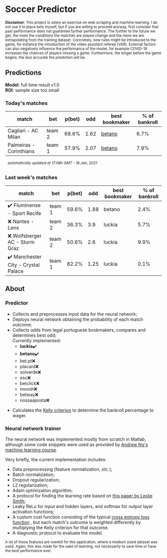 # Soccer Predictor
<sub>__Disclaimer__: This project is solely an exercise on web scraping and machine learning.
I do not use it to place bets myself, but if you are willing to proceed anyway, first consider that past performance
does not guarantee further performance. The further to the future we get, the more the conditions the matches are
played change and the more we are extrapolating from the training dataset. Concretely, new rules might be
introduced to the game, for instance the introduction of the video assistant referee (VAR). External factors can also
negatively influence the performance of the model, for example COVID-19 increases the chances of players missing a game.
Furthermore, the longer before the game begins, the less accurate the prediction will be.</sub>

## Predictions
__Model__: full time result v1.0</br>
__ROI__: sample size too small 


### Today's matches
|match|bet|p(bet)|odd|best bookmaker|% of bankroll|
|---  |---|---        |---|---           |---|
|Cagliari - AC Milan|team 2|68.6%|1.62|[betano](https://www.betano.pt/sport/futebol/italia/serie-a/1635r/)|6.7%|
|Palmeiras - Corinthians|team 1|57.9%|2.07|[betano](https://www.betano.pt/sport/futebol/brasil/brasileirao-serie-a/10016r/)|7.9%|


&nbsp;&nbsp;<sup>_automatically updated at 17:08h GMT - 18 Jan, 2021_</sup>

### Last week's matches
|match|bet|p(bet)|odd|best bookmaker|% of bankroll|
|---  |---|---        |---|---           |---|
|:heavy_check_mark: Fluminense - Sport Recife|team 1|59.6%|1.88|betano|2.4%|
|:x: Nantes - Lens|team 2|36.3%|3.9|luckia|5.7%|
|:x: Wolfsberger AC - Sturm Graz|team 2|50.6%|2.6|luckia|9.9%|
|:heavy_check_mark: Manchester City - Crystal Palace|team 1|82.2%|1.25|luckia|0.1%|

    
## About

### Predictor
* Collects and preprocesses input data for the neural network;
* Deploys neural network obtaining the probability of each match outcome;
* Collects odds from legal portuguese bookmakers, compares and determines best odd;</br>
Currently implemented:
    * __luckia__:heavy_check_mark:
    * __betano__:heavy_check_mark:
    * bet.pt:x:
    * placard:x:
    * solverde:x:
    * esc:x:
    * betclick:x:
    * moosh:x:
    * betway:x:
    * nossaaposta:x:

- Calculates the [Kelly criterion](https://en.wikipedia.org/wiki/Kelly_criterion) to determine the bankroll percentage 
to wager.

### Neural network trainer
The neural network was implemented mostly from scratch in Matlab, although some code snippets were used as provided by 
[Andrew Ng's machine learning course](https://www.coursera.org/learn/machine-learning).

Very briefly, the current implementation includes:
* Data preprocessing (feature normalization, _etc._);
* Batch normalization;
* Dropout regularization;
* L2 regularization;
* Adam optimization algorithm;
* A protocol for finding the learning rate based on [this paper by Leslie Smith](https://arxiv.org/abs/1708.07120);
* Leaky ReLu for input and hidden layers, and softmax for output layer activation functions;
* A custom cost function consisting of the typical 
[cross entropy loss function](https://en.wikipedia.org/wiki/Cross_entropy#Cross-entropy_loss_function_and_logistic_regression)
, but each match's outcome is weighted differently by multiplying the Kelly criterion for that outcome.
* A diagnostic protocol to evaluate the model.

<sup>A lot of these features are overkill for this application, where a medium sized dataset was used.
Again, this was made for the sake of learning, not necessarily to save time or have the best performance ever.</sup>

